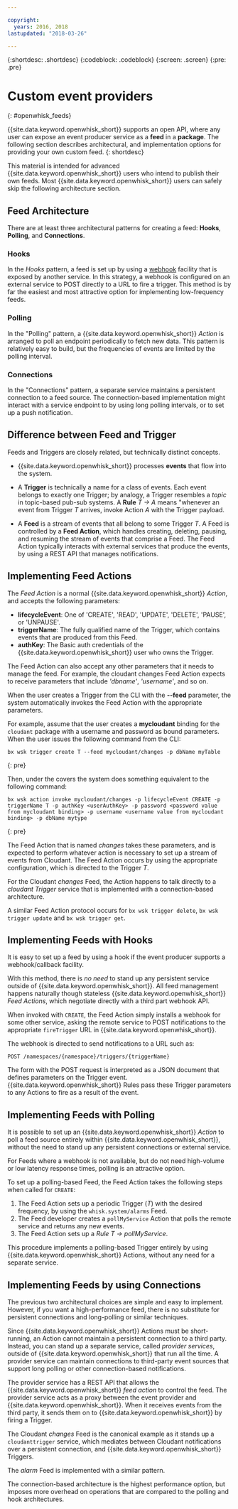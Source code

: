 ```yaml
---

copyright:
  years: 2016, 2018
lastupdated: "2018-03-26"

---
```


{:shortdesc: .shortdesc}
{:codeblock: .codeblock}
{:screen: .screen}
{:pre: .pre}

# Custom event providers
{: #openwhisk_feeds}

{{site.data.keyword.openwhisk_short}} supports an open API, where any user can expose an event producer service as a **feed** in a **package**. The following section describes architectural, and implementation options for providing your own custom feed.
{: shortdesc}

This material is intended for advanced {{site.data.keyword.openwhisk_short}} users who intend to publish their own feeds. Most {{site.data.keyword.openwhisk_short}} users can safely skip the following architecture section.

## Feed Architecture

There are at least three architectural patterns for creating a feed: **Hooks**, **Polling**, and **Connections**.

### Hooks
In the *Hooks* pattern, a feed is set up by using a [webhook](https://en.wikipedia.org/wiki/Webhook) facility that is exposed by another service.   In this strategy, a webhook is configured on an external service to POST directly to a URL to fire a trigger. This method is by far the easiest and most attractive option for implementing low-frequency feeds.

<!-- The github feed is implemented using webhooks.  Put a link here when we have the open repo ready -->

### Polling
In the "Polling" pattern, a {{site.data.keyword.openwhisk_short}} *Action* is arranged to poll an endpoint periodically to fetch new data. This pattern is relatively easy to build, but the frequencies of events are limited by the polling interval.

### Connections
In the "Connections"  pattern, a separate service maintains a persistent connection to a feed source. The connection-based implementation might interact with a service endpoint to by using long polling intervals, or to set up a push notification.

<!-- Our cloudant changes feed is connection based.  Put a link here to
an open repo -->

<!-- What is the foundation for the Message Hub feed? If it is "connections" then lets put a link here as well -->

## Difference between Feed and Trigger

Feeds and Triggers are closely related, but technically distinct concepts.   

- {{site.data.keyword.openwhisk_short}} processes **events** that flow into the system.

- A **Trigger** is technically a name for a class of events. Each event belongs to exactly one Trigger; by analogy, a Trigger resembles a *topic* in topic-based pub-sub systems. A **Rule** *T -> A* means "whenever an event from Trigger *T* arrives, invoke Action *A* with the Trigger payload.

- A **Feed** is a stream of events that all belong to some Trigger *T*. A Feed is controlled by a **Feed Action**, which handles creating, deleting, pausing, and resuming the stream of events that comprise a Feed. The Feed Action typically interacts with external services that produce the events, by using a REST API that manages notifications.

##  Implementing Feed Actions

The *Feed Action* is a normal {{site.data.keyword.openwhisk_short}} *Action*, and accepts the following parameters:
* **lifecycleEvent**: One of 'CREATE', 'READ', 'UPDATE', 'DELETE', 'PAUSE', or 'UNPAUSE'.
* **triggerName**: The fully qualified name of the Trigger, which contains events that are produced from this Feed.
* **authKey**: The Basic auth credentials of the {{site.data.keyword.openwhisk_short}} user who owns the Trigger.

The Feed Action can also accept any other parameters that it needs to manage the feed. For example, the cloudant changes Feed Action expects to receive parameters that include *'dbname'*, *'username'*, and so on.

When the user creates a Trigger from the CLI with the **--feed** parameter, the system automatically invokes the Feed Action with the appropriate parameters.

For example, assume that the user creates a **mycloudant** binding for the `cloudant` package with a username and password as bound parameters. When the user issues the following command from the CLI:
```
bx wsk trigger create T --feed mycloudant/changes -p dbName myTable
```
{: pre}

Then, under the covers the system does something equivalent to the following command:
```
bx wsk action invoke mycloudant/changes -p lifecycleEvent CREATE -p triggerName T -p authKey <userAuthKey> -p password <password value from mycloudant binding> -p username <username value from mycloudant binding> -p dbName mytype
```
{: pre}

The Feed Action that is named *changes* takes these parameters, and is expected to perform whatever action is necessary to set up a stream of events from Cloudant. The Feed Action occurs by using the appropriate configuration, which is directed to the Trigger *T*.

For the Cloudant *changes* Feed, the Action happens to talk directly to a *cloudant Trigger* service that is implemented with a connection-based architecture.

A similar Feed Action protocol occurs for `bx wsk trigger delete`, `bx wsk trigger update` and `bx wsk trigger get`.

## Implementing Feeds with Hooks

It is easy to set up a feed by using a hook if the event producer supports a webhook/callback facility.

With this method, there is _no need_ to stand up any persistent service outside of {{site.data.keyword.openwhisk_short}}. All feed management happens naturally though stateless {{site.data.keyword.openwhisk_short}} *Feed Actions*, which negotiate directly with a third part webhook API.

When invoked with `CREATE`, the Feed Action simply installs a webhook for some other service, asking the remote service to POST notifications to the appropriate `fireTrigger` URL in {{site.data.keyword.openwhisk_short}}.

The webhook is directed to send notifications to a URL such as:

`POST /namespaces/{namespace}/triggers/{triggerName}`

The form with the POST request is interpreted as a JSON document that defines parameters on the Trigger event. {{site.data.keyword.openwhisk_short}} Rules pass these Trigger parameters to any Actions to fire as a result of the event.

## Implementing Feeds with Polling

It is possible to set up an {{site.data.keyword.openwhisk_short}} *Action* to poll a feed source entirely within {{site.data.keyword.openwhisk_short}}, without the need to stand up any persistent connections or external service.

For Feeds where a webhook is not available, but do not need high-volume or low latency response times, polling is an attractive option.

To set up a polling-based Feed, the Feed Action takes the following steps when called for `CREATE`:

1. The Feed Action sets up a periodic Trigger (*T*) with the desired frequency, by using the `whisk.system/alarms` Feed.
2. The Feed developer creates a `pollMyService` Action that polls the remote service and returns any new events.
3. The Feed Action sets up a *Rule* *T -> pollMyService*.

This procedure implements a polling-based Trigger entirely by using {{site.data.keyword.openwhisk_short}} Actions, without any need for a separate service.

## Implementing Feeds by using Connections

The previous two architectural choices are simple and easy to implement. However, if you want a high-performance feed, there is no substitute for persistent connections and long-polling or similar techniques.

Since {{site.data.keyword.openwhisk_short}} Actions must be short-running, an Action cannot maintain a persistent connection to a third party. Instead, you can stand up a separate service, called *provider services*, outside of {{site.data.keyword.openwhisk_short}} that run all the time. A provider service can maintain connections to third-party event sources that support long polling or other connection-based notifications.

The provider service has a REST API that allows the {{site.data.keyword.openwhisk_short}} *feed action* to control the feed. The provider service acts as a proxy between the event provider and {{site.data.keyword.openwhisk_short}}. When it receives events from the third party, it sends them on to {{site.data.keyword.openwhisk_short}} by firing a Trigger.

The Cloudant *changes* Feed is the canonical example as it stands up a `cloudanttrigger` service, which mediates between Cloudant notifications over a persistent connection, and {{site.data.keyword.openwhisk_short}} Triggers.
<!-- TODO: add a reference to the open source implementation -->

The *alarm* Feed is implemented with a similar pattern.

The connection-based architecture is the highest performance option, but imposes more overhead on operations that are compared to the polling and hook architectures.
